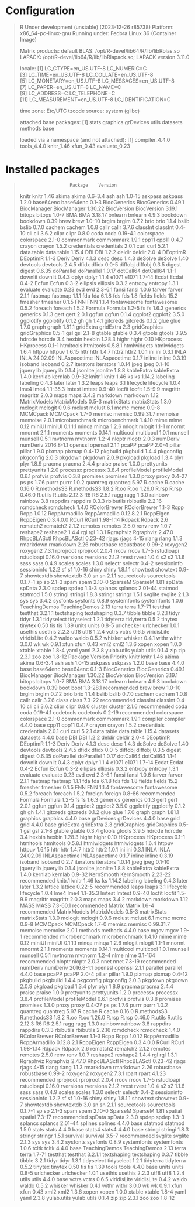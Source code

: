 # Configuration

>  R Under development (unstable) (2023-12-26 r85738)
>  Platform: x86_64-pc-linux-gnu
>  Running under: Fedora Linux 36 (Container Image)
>  
>  Matrix products: default
>  BLAS:   /opt/R-devel/lib64/R/lib/libRblas.so 
>  LAPACK: /opt/R-devel/lib64/R/lib/libRlapack.so;  LAPACK version 3.11.0
>  
>  locale:
>   [1] LC_CTYPE=en_US.UTF-8       LC_NUMERIC=C              
>   [3] LC_TIME=en_US.UTF-8        LC_COLLATE=en_US.UTF-8    
>   [5] LC_MONETARY=en_US.UTF-8    LC_MESSAGES=en_US.UTF-8   
>   [7] LC_PAPER=en_US.UTF-8       LC_NAME=C                 
>   [9] LC_ADDRESS=C               LC_TELEPHONE=C            
>  [11] LC_MEASUREMENT=en_US.UTF-8 LC_IDENTIFICATION=C       
>  
>  time zone: Etc/UTC
>  tzcode source: system (glibc)
>  
>  attached base packages:
>  [1] stats     graphics  grDevices utils     datasets  methods   base     
>  
>  loaded via a namespace (and not attached):
>  [1] compiler_4.4.0 tools_4.4.0    knitr_1.46     xfun_0.43      evaluate_0.23


# Installed packages

>                        Package    Version
>  knitr                   knitr       1.46
>  akima                   akima    0.6-3.4
>  ash                       ash     1.0-15
>  askpass               askpass      1.2.0
>  base64enc           base64enc      0.1-3
>  BiocGenerics     BiocGenerics     0.49.1
>  BiocManager       BiocManager    1.30.22
>  BiocVersion       BiocVersion     3.19.1
>  bitops                 bitops      1.0-7
>  BMA                       BMA    3.18.17
>  bnlearn               bnlearn      4.9.3
>  bookdown             bookdown       0.39
>  brew                     brew     1.0-10
>  brglm                   brglm      0.7.2
>  brio                     brio      1.1.4
>  bslib                   bslib      0.7.0
>  cachem                 cachem      1.0.8
>  callr                   callr      3.7.6
>  classInt             classInt     0.4-10
>  cli                       cli      3.6.2
>  clipr                   clipr      0.8.0
>  coda                     coda   0.19-4.1
>  colorspace         colorspace      2.1-0
>  commonmark         commonmark      1.9.1
>  cpp11                   cpp11      0.4.7
>  crayon                 crayon      1.5.2
>  credentials       credentials      2.0.1
>  curl                     curl      5.2.1
>  data.table         data.table     1.15.4
>  DBI                       DBI      1.2.2
>  deldir                 deldir      2.0-4
>  DEoptimR             DEoptimR      1.1-3
>  Deriv                   Deriv      4.1.3
>  desc                     desc      1.4.3
>  deSolve               deSolve       1.40
>  devtools             devtools      2.4.5
>  dfidx                   dfidx      0.0-5
>  diffobj               diffobj      0.3.5
>  digest                 digest     0.6.35
>  doParallel         doParallel     1.0.17
>  dotCall64           dotCall64      1.1-1
>  downlit               downlit      0.4.3
>  dplyr                   dplyr      1.1.4
>  e1071                   e1071     1.7-14
>  Ecdat                   Ecdat      0.4-2
>  Ecfun                   Ecfun      0.3-2
>  ellipsis             ellipsis      0.3.2
>  entropy               entropy      1.3.1
>  evaluate             evaluate       0.23
>  evd                       evd    2.3-6.1
>  fansi                   fansi      1.0.6
>  farver                 farver      2.1.1
>  fastmap               fastmap      1.1.1
>  fda                       fda      6.1.8
>  fds                       fds        1.8
>  fields                 fields       15.2
>  fmesher               fmesher      0.1.5
>  FNN                       FNN      1.1.4
>  fontawesome       fontawesome      0.5.2
>  foreach               foreach      1.5.2
>  Formula               Formula      1.2-5
>  fs                         fs      1.6.3
>  generics             generics      0.1.3
>  gert                     gert      2.0.1
>  ggfun                   ggfun      0.1.4
>  ggplot2               ggplot2      3.5.0
>  ggplotify           ggplotify      0.1.2
>  gh                         gh      1.4.1
>  gitcreds             gitcreds      0.1.2
>  glue                     glue      1.7.0
>  graph                   graph     1.81.1
>  gridExtra           gridExtra        2.3
>  gridGraphics     gridGraphics      0.5-1
>  gsl                       gsl      2.1-8
>  gtable                 gtable      0.3.4
>  gtools                 gtools      3.9.5
>  hdrcde                 hdrcde        3.4
>  hexbin                 hexbin     1.28.3
>  highr                   highr       0.10
>  HKprocess           HKprocess      0.1-1
>  htmltools           htmltools    0.5.8.1
>  htmlwidgets       htmlwidgets      1.6.4
>  httpuv                 httpuv     1.6.15
>  httr                     httr      1.4.7
>  httr2                   httr2      1.0.1
>  ini                       ini      0.3.1
>  INLA                     INLA   24.02.09
>  INLAspacetime   INLAspacetime      0.1.7
>  inline                 inline     0.3.19
>  isoband               isoband      0.2.7
>  iterators           iterators     1.0.14
>  jpeg                     jpeg     0.1-10
>  jquerylib           jquerylib      0.1.4
>  jsonlite             jsonlite      1.8.8
>  kableExtra         kableExtra      1.4.0
>  kernlab               kernlab     0.9-32
>  knitr.1                 knitr       1.46
>  ks                         ks     1.14.2
>  labeling             labeling      0.4.3
>  later                   later      1.3.2
>  leaps                   leaps        3.1
>  lifecycle           lifecycle      1.0.4
>  lme4                     lme4   1.1-35.3
>  lmtest                 lmtest     0.9-40
>  locfit                 locfit    1.5-9.9
>  magrittr             magrittr      2.0.3
>  maps                     maps      3.4.2
>  markdown             markdown       1.12
>  MatrixModels     MatrixModels      0.5-3
>  matrixStats       matrixStats      1.3.0
>  mclogit               mclogit      0.9.6
>  mclust                 mclust        6.1
>  mcmc                     mcmc      0.9-8
>  MCMCpack             MCMCpack      1.7-0
>  memisc                 memisc  0.99.31.7
>  memoise               memoise      2.0.1
>  microbenchmark microbenchmark     1.4.10
>  mime                     mime       0.12
>  miniUI                 miniUI    0.1.1.1
>  minqa                   minqa      1.2.6
>  mlogit                 mlogit      1.1-1
>  mnormt                 mnormt      2.1.1
>  moments               moments     0.14.1
>  multicool           multicool      1.0.1
>  munsell               munsell      0.5.1
>  mvtnorm               mvtnorm      1.2-4
>  nloptr                 nloptr      2.0.3
>  numDeriv             numDeriv 2016.8-1.1
>  openssl               openssl      2.1.1
>  pcaPP                   pcaPP      2.0-4
>  pillar                 pillar      1.9.0
>  pixmap                 pixmap     0.4-12
>  pkgbuild             pkgbuild      1.4.4
>  pkgconfig           pkgconfig      2.0.3
>  pkgdown               pkgdown      2.0.9
>  pkgload               pkgload      1.3.4
>  plyr                     plyr      1.8.9
>  pracma                 pracma      2.4.4
>  praise                 praise      1.0.0
>  prettyunits       prettyunits      1.2.0
>  processx             processx      3.8.4
>  profileModel     profileModel      0.6.1
>  profvis               profvis      0.3.8
>  promises             promises      1.3.0
>  proxy                   proxy     0.4-27
>  ps                         ps      1.7.6
>  purrr                   purrr      1.0.2
>  quantreg             quantreg       5.97
>  R.cache               R.cache     0.16.0
>  R.methodsS3       R.methodsS3      1.8.2
>  R.oo                     R.oo     1.26.0
>  R.rsp                   R.rsp     0.46.0
>  R.utils               R.utils     2.12.3
>  R6                         R6      2.5.1
>  ragg                     ragg      1.3.0
>  rainbow               rainbow        3.8
>  rappdirs             rappdirs      0.3.3
>  rbibutils           rbibutils     2.2.16
>  rcmdcheck           rcmdcheck      1.4.0
>  RColorBrewer     RColorBrewer      1.1-3
>  Rcpp                     Rcpp     1.0.12
>  RcppArmadillo   RcppArmadillo 0.12.8.2.1
>  RcppEigen           RcppEigen  0.3.4.0.0
>  RCurl                   RCurl  1.98-1.14
>  Rdpack                 Rdpack        2.6
>  rematch2             rematch2      2.1.2
>  remotes               remotes      2.5.0
>  renv                     renv      1.0.7
>  reshape2             reshape2      1.4.4
>  rgl                       rgl      1.3.1
>  Rgraphviz           Rgraphviz     2.47.0
>  RhpcBLASctl       RhpcBLASctl    0.23-42
>  rjags                   rjags       4-15
>  rlang                   rlang      1.1.3
>  rmarkdown           rmarkdown       2.26
>  robustbase         robustbase     0.99-2
>  roxygen2             roxygen2      7.3.1
>  rprojroot           rprojroot      2.0.4
>  rrcov                   rrcov      1.7-5
>  rstudioapi         rstudioapi     0.16.0
>  rversions           rversions      2.1.2
>  rvest                   rvest      1.0.4
>  s2                         s2      1.1.6
>  sass                     sass      0.4.9
>  scales                 scales      1.3.0
>  selectr               selectr      0.4-2
>  sessioninfo       sessioninfo      1.2.2
>  sf                         sf     1.0-16
>  shiny                   shiny    1.8.1.1
>  showtext             showtext      0.9-7
>  showtextdb         showtextdb        3.0
>  sn                         sn      2.1.1
>  sourcetools       sourcetools    0.1.7-1
>  sp                         sp      2.1-3
>  spam                     spam     2.10-0
>  SparseM               SparseM       1.81
>  spData                 spData      2.3.0
>  spdep                   spdep      1.3-3
>  splancs               splancs    2.01-44
>  statmod               statmod      1.5.0
>  stringi               stringi      1.8.3
>  stringr               stringr      1.5.1
>  svglite               svglite      2.1.3
>  sys                       sys      3.4.2
>  sysfonts             sysfonts      0.8.9
>  systemfonts       systemfonts      1.0.6
>  TeachingDemos   TeachingDemos       2.13
>  terra                   terra     1.7-71
>  testthat             testthat    3.2.1.1
>  textshaping       textshaping      0.3.7
>  tibble                 tibble      3.2.1
>  tidyr                   tidyr      1.3.1
>  tidyselect         tidyselect      1.2.1
>  tidyterra           tidyterra      0.5.2
>  tinytex               tinytex       0.50
>  tis                       tis       1.39
>  units                   units      0.8-5
>  urlchecker         urlchecker      1.0.1
>  usethis               usethis      2.2.3
>  utf8                     utf8      1.2.4
>  vctrs                   vctrs      0.6.5
>  viridisLite       viridisLite      0.4.2
>  waldo                   waldo      0.5.2
>  whisker               whisker      0.4.1
>  withr                   withr      3.0.0
>  wk                         wk      0.9.1
>  xfun                     xfun       0.43
>  xml2                     xml2      1.3.6
>  xopen                   xopen      1.0.0
>  xtable                 xtable      1.8-4
>  yaml                     yaml      2.3.8
>  yulab.utils       yulab.utils      0.1.4
>  zip                       zip      2.3.1
>  zoo                       zoo     1.8-12
>                        Package    Version    Priority
>  knitr                   knitr       1.46        <NA>
>  akima                   akima    0.6-3.4        <NA>
>  ash                       ash     1.0-15        <NA>
>  askpass               askpass      1.2.0        <NA>
>  base                     base      4.4.0        base
>  base64enc           base64enc      0.1-3        <NA>
>  BiocGenerics     BiocGenerics     0.49.1        <NA>
>  BiocManager       BiocManager    1.30.22        <NA>
>  BiocVersion       BiocVersion     3.19.1        <NA>
>  bitops                 bitops      1.0-7        <NA>
>  BMA                       BMA    3.18.17        <NA>
>  bnlearn               bnlearn      4.9.3        <NA>
>  bookdown             bookdown       0.39        <NA>
>  boot                     boot   1.3-28.1 recommended
>  brew                     brew     1.0-10        <NA>
>  brglm                   brglm      0.7.2        <NA>
>  brio                     brio      1.1.4        <NA>
>  bslib                   bslib      0.7.0        <NA>
>  cachem                 cachem      1.0.8        <NA>
>  callr                   callr      3.7.6        <NA>
>  class                   class     7.3-22 recommended
>  classInt             classInt     0.4-10        <NA>
>  cli                       cli      3.6.2        <NA>
>  clipr                   clipr      0.8.0        <NA>
>  cluster               cluster      2.1.6 recommended
>  coda                     coda   0.19-4.1        <NA>
>  codetools           codetools     0.2-19 recommended
>  colorspace         colorspace      2.1-0        <NA>
>  commonmark         commonmark      1.9.1        <NA>
>  compiler             compiler      4.4.0        base
>  cpp11                   cpp11      0.4.7        <NA>
>  crayon                 crayon      1.5.2        <NA>
>  credentials       credentials      2.0.1        <NA>
>  curl                     curl      5.2.1        <NA>
>  data.table         data.table     1.15.4        <NA>
>  datasets             datasets      4.4.0        base
>  DBI                       DBI      1.2.2        <NA>
>  deldir                 deldir      2.0-4        <NA>
>  DEoptimR             DEoptimR      1.1-3        <NA>
>  Deriv                   Deriv      4.1.3        <NA>
>  desc                     desc      1.4.3        <NA>
>  deSolve               deSolve       1.40        <NA>
>  devtools             devtools      2.4.5        <NA>
>  dfidx                   dfidx      0.0-5        <NA>
>  diffobj               diffobj      0.3.5        <NA>
>  digest                 digest     0.6.35        <NA>
>  doParallel         doParallel     1.0.17        <NA>
>  dotCall64           dotCall64      1.1-1        <NA>
>  downlit               downlit      0.4.3        <NA>
>  dplyr                   dplyr      1.1.4        <NA>
>  e1071                   e1071     1.7-14        <NA>
>  Ecdat                   Ecdat      0.4-2        <NA>
>  Ecfun                   Ecfun      0.3-2        <NA>
>  ellipsis             ellipsis      0.3.2        <NA>
>  entropy               entropy      1.3.1        <NA>
>  evaluate             evaluate       0.23        <NA>
>  evd                       evd    2.3-6.1        <NA>
>  fansi                   fansi      1.0.6        <NA>
>  farver                 farver      2.1.1        <NA>
>  fastmap               fastmap      1.1.1        <NA>
>  fda                       fda      6.1.8        <NA>
>  fds                       fds        1.8        <NA>
>  fields                 fields       15.2        <NA>
>  fmesher               fmesher      0.1.5        <NA>
>  FNN                       FNN      1.1.4        <NA>
>  fontawesome       fontawesome      0.5.2        <NA>
>  foreach               foreach      1.5.2        <NA>
>  foreign               foreign     0.8-86 recommended
>  Formula               Formula      1.2-5        <NA>
>  fs                         fs      1.6.3        <NA>
>  generics             generics      0.1.3        <NA>
>  gert                     gert      2.0.1        <NA>
>  ggfun                   ggfun      0.1.4        <NA>
>  ggplot2               ggplot2      3.5.0        <NA>
>  ggplotify           ggplotify      0.1.2        <NA>
>  gh                         gh      1.4.1        <NA>
>  gitcreds             gitcreds      0.1.2        <NA>
>  glue                     glue      1.7.0        <NA>
>  graph                   graph     1.81.1        <NA>
>  graphics             graphics      4.4.0        base
>  grDevices           grDevices      4.4.0        base
>  grid                     grid      4.4.0        base
>  gridExtra           gridExtra        2.3        <NA>
>  gridGraphics     gridGraphics      0.5-1        <NA>
>  gsl                       gsl      2.1-8        <NA>
>  gtable                 gtable      0.3.4        <NA>
>  gtools                 gtools      3.9.5        <NA>
>  hdrcde                 hdrcde        3.4        <NA>
>  hexbin                 hexbin     1.28.3        <NA>
>  highr                   highr       0.10        <NA>
>  HKprocess           HKprocess      0.1-1        <NA>
>  htmltools           htmltools    0.5.8.1        <NA>
>  htmlwidgets       htmlwidgets      1.6.4        <NA>
>  httpuv                 httpuv     1.6.15        <NA>
>  httr                     httr      1.4.7        <NA>
>  httr2                   httr2      1.0.1        <NA>
>  ini                       ini      0.3.1        <NA>
>  INLA                     INLA   24.02.09        <NA>
>  INLAspacetime   INLAspacetime      0.1.7        <NA>
>  inline                 inline     0.3.19        <NA>
>  isoband               isoband      0.2.7        <NA>
>  iterators           iterators     1.0.14        <NA>
>  jpeg                     jpeg     0.1-10        <NA>
>  jquerylib           jquerylib      0.1.4        <NA>
>  jsonlite             jsonlite      1.8.8        <NA>
>  kableExtra         kableExtra      1.4.0        <NA>
>  kernlab               kernlab     0.9-32        <NA>
>  KernSmooth         KernSmooth    2.23-22 recommended
>  knitr.1                 knitr       1.46        <NA>
>  ks                         ks     1.14.2        <NA>
>  labeling             labeling      0.4.3        <NA>
>  later                   later      1.3.2        <NA>
>  lattice               lattice     0.22-5 recommended
>  leaps                   leaps        3.1        <NA>
>  lifecycle           lifecycle      1.0.4        <NA>
>  lme4                     lme4   1.1-35.3        <NA>
>  lmtest                 lmtest     0.9-40        <NA>
>  locfit                 locfit    1.5-9.9        <NA>
>  magrittr             magrittr      2.0.3        <NA>
>  maps                     maps      3.4.2        <NA>
>  markdown             markdown       1.12        <NA>
>  MASS                     MASS   7.3-60.1 recommended
>  Matrix                 Matrix      1.6-4 recommended
>  MatrixModels     MatrixModels      0.5-3        <NA>
>  matrixStats       matrixStats      1.3.0        <NA>
>  mclogit               mclogit      0.9.6        <NA>
>  mclust                 mclust        6.1        <NA>
>  mcmc                     mcmc      0.9-8        <NA>
>  MCMCpack             MCMCpack      1.7-0        <NA>
>  memisc                 memisc  0.99.31.7        <NA>
>  memoise               memoise      2.0.1        <NA>
>  methods               methods      4.4.0        base
>  mgcv                     mgcv      1.9-1 recommended
>  microbenchmark microbenchmark     1.4.10        <NA>
>  mime                     mime       0.12        <NA>
>  miniUI                 miniUI    0.1.1.1        <NA>
>  minqa                   minqa      1.2.6        <NA>
>  mlogit                 mlogit      1.1-1        <NA>
>  mnormt                 mnormt      2.1.1        <NA>
>  moments               moments     0.14.1        <NA>
>  multicool           multicool      1.0.1        <NA>
>  munsell               munsell      0.5.1        <NA>
>  mvtnorm               mvtnorm      1.2-4        <NA>
>  nlme                     nlme    3.1-164 recommended
>  nloptr                 nloptr      2.0.3        <NA>
>  nnet                     nnet     7.3-19 recommended
>  numDeriv             numDeriv 2016.8-1.1        <NA>
>  openssl               openssl      2.1.1        <NA>
>  parallel             parallel      4.4.0        base
>  pcaPP                   pcaPP      2.0-4        <NA>
>  pillar                 pillar      1.9.0        <NA>
>  pixmap                 pixmap     0.4-12        <NA>
>  pkgbuild             pkgbuild      1.4.4        <NA>
>  pkgconfig           pkgconfig      2.0.3        <NA>
>  pkgdown               pkgdown      2.0.9        <NA>
>  pkgload               pkgload      1.3.4        <NA>
>  plyr                     plyr      1.8.9        <NA>
>  pracma                 pracma      2.4.4        <NA>
>  praise                 praise      1.0.0        <NA>
>  prettyunits       prettyunits      1.2.0        <NA>
>  processx             processx      3.8.4        <NA>
>  profileModel     profileModel      0.6.1        <NA>
>  profvis               profvis      0.3.8        <NA>
>  promises             promises      1.3.0        <NA>
>  proxy                   proxy     0.4-27        <NA>
>  ps                         ps      1.7.6        <NA>
>  purrr                   purrr      1.0.2        <NA>
>  quantreg             quantreg       5.97        <NA>
>  R.cache               R.cache     0.16.0        <NA>
>  R.methodsS3       R.methodsS3      1.8.2        <NA>
>  R.oo                     R.oo     1.26.0        <NA>
>  R.rsp                   R.rsp     0.46.0        <NA>
>  R.utils               R.utils     2.12.3        <NA>
>  R6                         R6      2.5.1        <NA>
>  ragg                     ragg      1.3.0        <NA>
>  rainbow               rainbow        3.8        <NA>
>  rappdirs             rappdirs      0.3.3        <NA>
>  rbibutils           rbibutils     2.2.16        <NA>
>  rcmdcheck           rcmdcheck      1.4.0        <NA>
>  RColorBrewer     RColorBrewer      1.1-3        <NA>
>  Rcpp                     Rcpp     1.0.12        <NA>
>  RcppArmadillo   RcppArmadillo 0.12.8.2.1        <NA>
>  RcppEigen           RcppEigen  0.3.4.0.0        <NA>
>  RCurl                   RCurl  1.98-1.14        <NA>
>  Rdpack                 Rdpack        2.6        <NA>
>  rematch2             rematch2      2.1.2        <NA>
>  remotes               remotes      2.5.0        <NA>
>  renv                     renv      1.0.7        <NA>
>  reshape2             reshape2      1.4.4        <NA>
>  rgl                       rgl      1.3.1        <NA>
>  Rgraphviz           Rgraphviz     2.47.0        <NA>
>  RhpcBLASctl       RhpcBLASctl    0.23-42        <NA>
>  rjags                   rjags       4-15        <NA>
>  rlang                   rlang      1.1.3        <NA>
>  rmarkdown           rmarkdown       2.26        <NA>
>  robustbase         robustbase     0.99-2        <NA>
>  roxygen2             roxygen2      7.3.1        <NA>
>  rpart                   rpart     4.1.23 recommended
>  rprojroot           rprojroot      2.0.4        <NA>
>  rrcov                   rrcov      1.7-5        <NA>
>  rstudioapi         rstudioapi     0.16.0        <NA>
>  rversions           rversions      2.1.2        <NA>
>  rvest                   rvest      1.0.4        <NA>
>  s2                         s2      1.1.6        <NA>
>  sass                     sass      0.4.9        <NA>
>  scales                 scales      1.3.0        <NA>
>  selectr               selectr      0.4-2        <NA>
>  sessioninfo       sessioninfo      1.2.2        <NA>
>  sf                         sf     1.0-16        <NA>
>  shiny                   shiny    1.8.1.1        <NA>
>  showtext             showtext      0.9-7        <NA>
>  showtextdb         showtextdb        3.0        <NA>
>  sn                         sn      2.1.1        <NA>
>  sourcetools       sourcetools    0.1.7-1        <NA>
>  sp                         sp      2.1-3        <NA>
>  spam                     spam     2.10-0        <NA>
>  SparseM               SparseM       1.81        <NA>
>  spatial               spatial     7.3-17 recommended
>  spData                 spData      2.3.0        <NA>
>  spdep                   spdep      1.3-3        <NA>
>  splancs               splancs    2.01-44        <NA>
>  splines               splines      4.4.0        base
>  statmod               statmod      1.5.0        <NA>
>  stats                   stats      4.4.0        base
>  stats4                 stats4      4.4.0        base
>  stringi               stringi      1.8.3        <NA>
>  stringr               stringr      1.5.1        <NA>
>  survival             survival      3.5-7 recommended
>  svglite               svglite      2.1.3        <NA>
>  sys                       sys      3.4.2        <NA>
>  sysfonts             sysfonts      0.8.9        <NA>
>  systemfonts       systemfonts      1.0.6        <NA>
>  tcltk                   tcltk      4.4.0        base
>  TeachingDemos   TeachingDemos       2.13        <NA>
>  terra                   terra     1.7-71        <NA>
>  testthat             testthat    3.2.1.1        <NA>
>  textshaping       textshaping      0.3.7        <NA>
>  tibble                 tibble      3.2.1        <NA>
>  tidyr                   tidyr      1.3.1        <NA>
>  tidyselect         tidyselect      1.2.1        <NA>
>  tidyterra           tidyterra      0.5.2        <NA>
>  tinytex               tinytex       0.50        <NA>
>  tis                       tis       1.39        <NA>
>  tools                   tools      4.4.0        base
>  units                   units      0.8-5        <NA>
>  urlchecker         urlchecker      1.0.1        <NA>
>  usethis               usethis      2.2.3        <NA>
>  utf8                     utf8      1.2.4        <NA>
>  utils                   utils      4.4.0        base
>  vctrs                   vctrs      0.6.5        <NA>
>  viridisLite       viridisLite      0.4.2        <NA>
>  waldo                   waldo      0.5.2        <NA>
>  whisker               whisker      0.4.1        <NA>
>  withr                   withr      3.0.0        <NA>
>  wk                         wk      0.9.1        <NA>
>  xfun                     xfun       0.43        <NA>
>  xml2                     xml2      1.3.6        <NA>
>  xopen                   xopen      1.0.0        <NA>
>  xtable                 xtable      1.8-4        <NA>
>  yaml                     yaml      2.3.8        <NA>
>  yulab.utils       yulab.utils      0.1.4        <NA>
>  zip                       zip      2.3.1        <NA>
>  zoo                       zoo     1.8-12        <NA>

